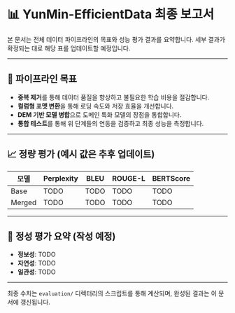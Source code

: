 # 📊 YunMin-EfficientData 최종 보고서

본 문서는 전체 데이터 파이프라인의 목표와 성능 평가 결과를 요약합니다. 세부 결과가 확정되는 대로 해당 표를 업데이트할 예정입니다.

---

## 🎯 파이프라인 목표

* **중복 제거**를 통해 데이터 품질을 향상하고 불필요한 학습 비용을 절감합니다.
* **컬럼형 포맷 변환**을 통해 로딩 속도와 저장 효율을 개선합니다.
* **DEM 기반 모델 병합**으로 도메인 특화 모델의 장점을 통합합니다.
* **통합 테스트**를 통해 위 단계들의 연동을 검증하고 최종 성능을 측정합니다.

---

## 📈 정량 평가 (예시 값은 추후 업데이트)

| 모델 | Perplexity | BLEU | ROUGE-L | BERTScore |
|------|-----------|------|---------|-----------|
| Base | TODO | TODO | TODO | TODO |
| Merged | TODO | TODO | TODO | TODO |

---

## 📝 정성 평가 요약 (작성 예정)

* **정보성**: TODO
* **자연성**: TODO
* **일관성**: TODO

---

최종 수치는 `evaluation/` 디렉터리의 스크립트를 통해 계산되며, 완성된 결과는 이 문서에 갱신됩니다.
